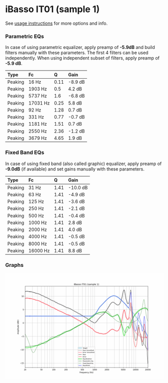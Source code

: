 # iBasso IT01 (sample 1)
See [usage instructions](https://github.com/jaakkopasanen/AutoEq#usage) for more options and info.

### Parametric EQs
In case of using parametric equalizer, apply preamp of **-5.9dB** and build filters manually
with these parameters. The first 4 filters can be used independently.
When using independent subset of filters, apply preamp of **-5.9 dB**.

| Type    | Fc       |    Q | Gain    |
|:--------|:---------|:-----|:--------|
| Peaking | 16 Hz    | 0.11 | -8.9 dB |
| Peaking | 1903 Hz  | 0.5  | 4.2 dB  |
| Peaking | 5737 Hz  | 1.6  | -6.8 dB |
| Peaking | 17031 Hz | 0.25 | 5.8 dB  |
| Peaking | 92 Hz    | 1.28 | 0.7 dB  |
| Peaking | 331 Hz   | 0.77 | -0.7 dB |
| Peaking | 1181 Hz  | 1.51 | 0.7 dB  |
| Peaking | 2550 Hz  | 2.36 | -1.2 dB |
| Peaking | 3679 Hz  | 4.65 | 1.9 dB  |

### Fixed Band EQs
In case of using fixed band (also called graphic) equalizer, apply preamp of **-9.0dB**
(if available) and set gains manually with these parameters.

| Type    | Fc       |    Q | Gain     |
|:--------|:---------|:-----|:---------|
| Peaking | 31 Hz    | 1.41 | -10.0 dB |
| Peaking | 63 Hz    | 1.41 | -4.9 dB  |
| Peaking | 125 Hz   | 1.41 | -3.6 dB  |
| Peaking | 250 Hz   | 1.41 | -2.1 dB  |
| Peaking | 500 Hz   | 1.41 | -0.4 dB  |
| Peaking | 1000 Hz  | 1.41 | 2.8 dB   |
| Peaking | 2000 Hz  | 1.41 | 4.0 dB   |
| Peaking | 4000 Hz  | 1.41 | -0.5 dB  |
| Peaking | 8000 Hz  | 1.41 | -0.5 dB  |
| Peaking | 16000 Hz | 1.41 | 8.8 dB   |

### Graphs
![](./iBasso%20IT01%20(sample%201).png)